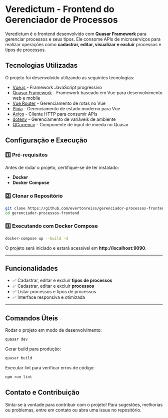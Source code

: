 # Veredictum - Frontend do Gerenciador de Processos

Veredictum é o frontend desenvolvido com **Quasar Framework** para gerenciar processos e seus tipos. Ele consome APIs de microserviços para realizar operações como **cadastrar, editar, visualizar e excluir** processos e tipos de processos.

## Tecnologias Utilizadas

O projeto foi desenvolvido utilizando as seguintes tecnologias:

- [Vue.js](https://vuejs.org/) - Framework JavaScript progressivo
- [Quasar Framework](https://quasar.dev/) - Framework baseado em Vue para desenvolvimento web e mobile
- [Vue Router](https://router.vuejs.org/) - Gerenciamento de rotas no Vue
- [Pinia](https://pinia.vuejs.org/) - Gerenciamento de estado moderno para Vue
- [Axios](https://axios-http.com/) - Cliente HTTP para consumir APIs
- [dotenv](https://www.npmjs.com/package/dotenv) - Gerenciamento de variáveis de ambiente
- [QCurrency](https://quasar.dev/) - Componente de input de moeda no Quasar

## Configuração e Execução

### 1️⃣ **Pré-requisitos**
Antes de rodar o projeto, certifique-se de ter instalado:

- **Docker**
- **Docker Compose**

### 2️⃣ **Clonar o Repositório**
```sh
git clone https://github.com/evertonreiss/gerenciador-processos-frontend.git
cd gerenciador-processos-frontend
```

### 3️⃣ **Executando com Docker Compose**
```sh
docker-compose up --build -d
```

O projeto será iniciado e estará acessível em **http://localhost:9090**.

---

## Funcionalidades

* ✅ Cadastrar, editar e excluir **tipos de processos**
* ✅ Cadastrar, editar e excluir **processos**
* ✅ Listar processos e tipos de processos
* ✅ Interface responsiva e otimizada

---

## Comandos Úteis

Rodar o projeto em modo de desenvolvimento:
```sh
quasar dev
```

Gerar build para produção:
```sh
quasar build
```

Executar lint para verificar erros de código:
```sh
npm run lint
```

## Contato e Contribuição

Sinta-se à vontade para contribuir com o projeto! Para sugestões, melhorias ou problemas, entre em contato ou abra uma issue no repositório.

